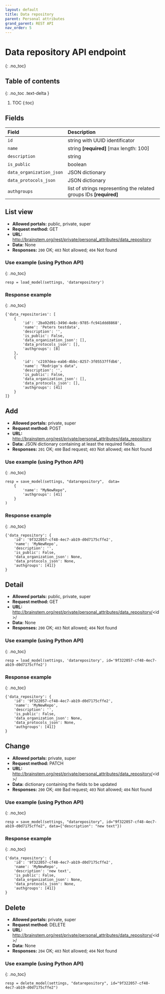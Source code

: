 ```yaml
---
layout: default
title: Data repository
parent: Personal attributes
grand_parent: REST API
nav_order: 5
---
```


# Data repository API endpoint
{: .no_toc}

## Table of contents
{: .no_toc .text-delta }

1. TOC
{:toc}


## Fields

| Field        | Description  |
|:-------------|:-------------|
| `id` | string with UUID identificator |
| `name` | string **[required]** [max length: 100]|
| `description` | string |
| `is_public` | boolean |
| `data_organization_json` | JSON dictionary |
| `data_protocols_json` | JSON dictionary |
| `authgroups` | list of strings representing the related groups IDs **[required]** |

## List view
- **Allowed portals:** public, private, super
- **Request method:** GET
- **URL:** http://brainstem.org/rest/private/personal_attributes/data_repository
- **Data:** None
- **Responses:** `200` OK; `403` Not allowed; `404` Not found

### Use example (using Python API)
{: .no_toc}

```
resp = load_model(settings, 'datarepository')
```

### Response example
{: .no_toc}

```
{'data_repositories': [
    {
        'id': '2ba92d91-349d-4e8c-9785-fc941ddd8868',
        'name': 'Peters testdata',
        'description': '',
        'is_public': False,
        'data_organization_json': [],
        'data_protocols_json': [],
        'authgroups': [8]
    },
    {
        'id': 'c2197dea-eab6-4bbc-8257-3f05537ffdb6',
        'name': "Rodrigo's data",
        'description': '',
        'is_public': False,
        'data_organization_json': [],
        'data_protocols_json': [],
        'authgroups': [41]
    }
]}
```


## Add
- **Allowed portals:** private, super
- **Request method:** POST
- **URL:** http://brainstem.org/rest/private/personal_attributes/data_repository
- **Data:** JSON dictionary containing at least the required fields.
- **Responses:** `201` OK; `400` Bad request; `403` Not allowed; `404` Not found


### Use example (using Python API)
{: .no_toc}

```
resp = save_model(settings, "datarepository",  data=
    {
        'name': "MyNewRepo",
        'authgroups': [41]
    }
)
```

### Response example
{: .no_toc}

```
{'data_repository': {
    'id': '9f322057-cf48-4ec7-ab19-d0d7175cffe2',
    'name': 'MyNewRepo',
    'description': '',
    'is_public': False,
    'data_organization_json': None,
    'data_protocols_json': None,
    'authgroups': [41]}
}
```



## Detail
- **Allowed portals:** public, private, super
- **Request method:** GET
- **URL:** http://brainstem.org/rest/private/personal_attributes/data_repository/<id\>/
- **Data:** None
- **Responses:** `200` OK; `403` Not allowed; `404` Not found

### Use example (using Python API)
{: .no_toc}

```
resp = load_model(settings, 'datarepository', id='9f322057-cf48-4ec7-ab19-d0d7175cffe2')
```

### Response example
{: .no_toc}

```
{'data_repository': {
    'id': '9f322057-cf48-4ec7-ab19-d0d7175cffe2',
    'name': 'MyNewRepo',
    'description': '',
    'is_public': False,
    'data_organization_json': None,
    'data_protocols_json': None,
    'authgroups': [41]}
}
```


## Change
- **Allowed portals:** private, super
- **Request method:** PATCH
- **URL:** http://brainstem.org/rest/private/personal_attributes/data_repository/<id\>/
- **Data:** dictionary containing the fields to be updated
- **Responses:** `200` OK; `400` Bad request; `403` Not allowed; `404` Not found


### Use example (using Python API)
{: .no_toc}

```
resp = save_model(settings, "datarepository", id="9f322057-cf48-4ec7-ab19-d0d7175cffe2", data={"description": "new text"})
```

### Response example
{: .no_toc}

```
{'data_repository': {
    'id': '9f322057-cf48-4ec7-ab19-d0d7175cffe2',
    'name': 'MyNewRepo',
    'description': 'new text',
    'is_public': False,
    'data_organization_json': None,
    'data_protocols_json': None,
    'authgroups': [41]}
}
```


## Delete
- **Allowed portals:** private, super
- **Request method:** DELETE
- **URL:** http://brainstem.org/rest/private/personal_attributes/data_repository/<id\>/
- **Data:** None
- **Responses:** `204` OK; `403` Not allowed; `404` Not found


### Use example (using Python API)
{: .no_toc}

```
resp = delete_model(settings, "datarepository", id="9f322057-cf48-4ec7-ab19-d0d7175cffe2")
``` 